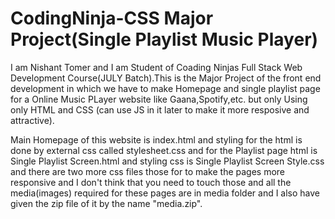 # CodingNinja-CSS Major Project(Single Playlist Music Player)
I am Nishant Tomer and I am Student of Coading Ninjas Full Stack Web Development Course(JULY Batch).This is the Major Project of the front end development in which we have to make Homepage and single playlist page for a Online Music PLayer website like Gaana,Spotify,etc. but only Using only HTML and CSS (can use JS in it later to make it more resposive and attractive).


Main Homepage of this website is index.html and styling for the html is done by external css called stylesheet.css and for the Playlist page html is Single Playlist Screen.html and styling css is Single Playlist Screen Style.css and there are two more css files those for to make the pages more responsive and I don't think that you need to touch those and all the media(images) required for these pages are in media folder and I also have given the zip file of it by the name "media.zip".
